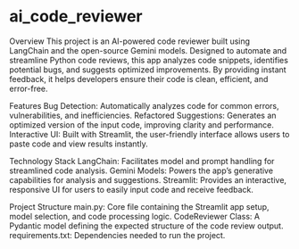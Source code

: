# ai_code_reviewer

Overview
This project is an AI-powered code reviewer built using LangChain and the open-source Gemini models. Designed to automate and streamline Python code reviews, this app analyzes code snippets, identifies potential bugs, and suggests optimized improvements. By providing instant feedback, it helps developers ensure their code is clean, efficient, and error-free.

Features
Bug Detection: Automatically analyzes code for common errors, vulnerabilities, and inefficiencies.
Refactored Suggestions: Generates an optimized version of the input code, improving clarity and performance.
Interactive UI: Built with Streamlit, the user-friendly interface allows users to paste code and view results instantly.

Technology Stack
LangChain: Facilitates model and prompt handling for streamlined code analysis.
Gemini Models: Powers the app’s generative capabilities for analysis and suggestions.
Streamlit: Provides an interactive, responsive UI for users to easily input code and receive feedback.

Project Structure
main.py: Core file containing the Streamlit app setup, model selection, and code processing logic.
CodeReviewer Class: A Pydantic model defining the expected structure of the code review output.
requirements.txt: Dependencies needed to run the project.

